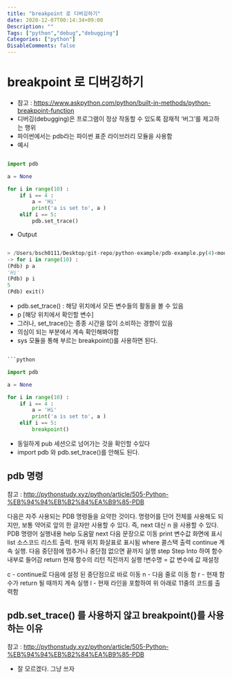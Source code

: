 ```yaml
---
title: "breakpoint 로 디버깅하기"
date: 2020-12-07T00:14:34+09:00
Description: ""
Tags: ["python","debug","debugging"]
Categories: ["python"]
DisableComments: false
---
```


# breakpoint 로 디버깅하기

- 참고 : https://www.askpython.com/python/built-in-methods/python-breakpoint-function
- 디버깅(debugging)은 프로그램이 정상 작동할 수 있도록 잠재적 ‘버그’를 제고하는 행위
- 파이썬에서는 pdb라는 파이썬 표준 라이브러리 모듈을 사용함 
- 예시
```python

import pdb

a = None

for i in range(10) : 
    if i == 4 :
        a = 'Hi'
        print('a is set to', a )
    elif i == 5:
        pdb.set_trace()

```
- Output
```python

> /Users/bsch0111/Desktop/git-repo/python-example/pdb-example.py(4)<module>()
-> for i in range(10) :
(Pdb) p a 
'Hi'
(Pdb) p i
5
(Pdb) exit()
```
- pdb.set_trace() : 해당 위치에서 모든 변수들의 활동을 볼 수 있음
- p [해당 위치에서 확인할 변수]
- 그러나, set_trace()는 종종 시간을 많이 소비하는 경향이 있음
- 의심이 되는 부분에서 계속 확인해봐야함
- sys 모듈을 통해 부르는 breakpoint()를 사용하면 된다.

``` python

```python

import pdb

a = None

for i in range(10) : 
    if i == 4 :
        a = 'Hi'
        print('a is set to', a )
    elif i == 5:
        breakpoint()

```

- 동일하게 pub 세션으로 넘어가는 것을 확인할 수있다
- import pdb 와 pdb.set_trace()를 안해도 된다.

## pdb 명령
참고 : http://pythonstudy.xyz/python/article/505-Python-%EB%94%94%EB%B2%84%EA%B9%85-PDB


다음은 자주 사용되는 PDB 명령들을 요약한 것이다. 명령어를 단어 전체를 사용해도 되지만, 보통 약어로 앞의 한 글자만 사용할 수 있다. 즉, next 대신 n 을 사용할 수 있다.
PDB 명령어	실행내용
help	도움말
next	다음 문장으로 이동
print	변수값 화면에 표시
list	소스코드 리스트 출력. 현재 위치 화살표로 표시됨
where	콜스택 출력
continue	계속 실행. 다음 중단점에 멈추거나 중단점 없으면 끝까지 실행
step	Step Into 하여 함수 내부로 들어감
return	현재 함수의 리턴 직전까지 실행
!변수명 = 값	변수에 값 재설정

c - continue로 다음에 설정 된 중단점으로 바로 이동
n - 다음 줄로 이동 함
r - 현재 함수가 return 될 때까지 계속 실행
l - 현재 라인을 포함하여 위 아래로 11줄의 코드를 출력함

## pdb.set_trace() 를 사용하지 않고 breakpoint()를 사용하는 이유
참고 : http://pythonstudy.xyz/python/article/505-Python-%EB%94%94%EB%B2%84%EA%B9%85-PDB

- 잘 모르겠다. 그냥 쓰자

